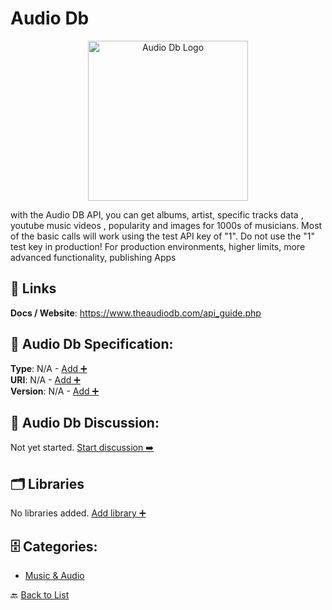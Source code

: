 # Audio Db
<p align="center">
    <img width="256" src="https://raw.githubusercontent.com/apis-list/apis-list/main/apis/audio-db/logo_256x256.png" alt="Audio Db Logo"/>
</p>
with the Audio DB API, you can get albums, artist, specific tracks data , youtube music videos , popularity and images for 1000s of musicians. Most of the basic calls will work using the test API key of "1".  Do not use the "1" test key in production! For production environments, higher limits, more advanced functionality, publishing Apps

##  🔗 Links
**Docs / Website**: https://www.theaudiodb.com/api_guide.php

## 🧬 Audio Db Specification:
**Type**: N/A - [Add ➕](https://github.com/apis-list/apis-list/edit/main/apis.yaml#L1057)  
**URI**: N/A - [Add ➕](https://github.com/apis-list/apis-list/edit/main/apis.yaml#L1057)  
**Version**: N/A - [Add ➕](https://github.com/apis-list/apis-list/edit/main/apis.yaml#L1057)

## 💬 Audio Db Discussion:
Not yet started. [Start discussion ➡️](https://github.com/apis-list/apis-list/discussions/new)

## 🗂️ Libraries

No libraries added. [Add library ➕](https://github.com/apis-list/apis-list/edit/main/apis.yaml#L1057)    


## 🗄️ Categories:
- [Music & Audio](https://github.com/apis-list/apis-list#music--audio-)

🔙  [Back to List](https://github.com/apis-list/apis-list)
